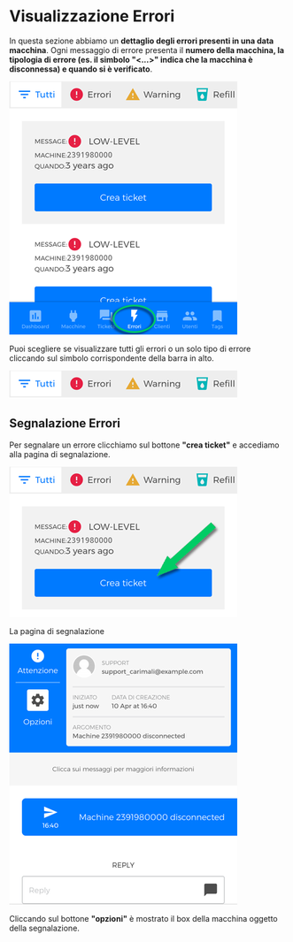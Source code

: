 # Visualizzazione Errori

In questa sezione abbiamo un **dettaglio degli errori presenti in una data macchina**.
Ogni messaggio di errore presenta il **numero della macchina, la tipologia di errore (es. il simbolo "<...>" indica che la macchina è disconnessa) e quando si è verificato**.

<kbd>![Sezione Errori](_images/errori01.png)</kbd>

Puoi scegliere se visualizzare tutti gli errori o un solo tipo di errore cliccando sul simbolo corrispondente della barra in alto.


<kbd>![Barra Errori](_images/errori02.png)</kbd>



## Segnalazione Errori

Per segnalare un errore clicchiamo sul bottone **"crea ticket"** e accediamo alla pagina di segnalazione.


<kbd>![Crea ticket](_images/errori-ticket.png)</kbd>

La pagina di segnalazione

<kbd>![Pagina Segnala](_images/errori03.png)</kbd>


Cliccando sul bottone **"opzioni"** è mostrato il box della macchina oggetto della segnalazione.

